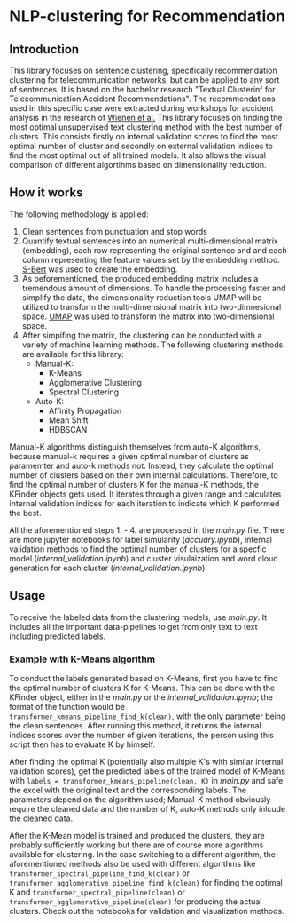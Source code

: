 # NLP-clustering for Recommendation

## Introduction
This library focuses on sentence clustering, specifically recommendation clustering for telecommunication networks, but can be applied to any sort of sentences. It is based on the bachelor research "Textual Clusterinf for Telecommunication Accident Recommendations". The recommendations used in this specific case were extracted during workshops for accident analysis in the research of [Wienen et al.]() This library focuses on finding the most optimal unsupervised text clustering method with the best number of clusters. This consists firstly on internal validation scores to find the most optimal number of cluster and secondly on external validation indices to find the most optimal out of all trained models. It also allows the visual comparison of different algortihms based on dimensionality reduction.

## How it works
The following methodology is applied:
1. Clean sentences from punctuation and stop words
2. Quantify textual sentences into an numerical multi-dimensional matrix (embedding), each row representing the original sentence and and each column representing the feature values set by the embedding method. [S-Bert](https://www.sbert.net/index.html) was used to create the embedding.
3. As beforementioned, the produced embedding matrix includes a tremendous amount of dimensions. To handle the processing faster and simplify the data, the dimensionality reduction tools UMAP will be utilized to transform the multi-dimensional matrix into two-dimnesional space. [UMAP](https://umap-learn.readthedocs.io/en/latest/index.html) was used to transform the matrix into two-dimensional space.
4. After simpifing the matrix, the clustering can be conducted with a variety of machine learning methods. The following clustering methods are available for this library:
    - Manual-K:
        - K-Means
        - Agglomerative Clustering
        - Spectral Clustering
    - Auto-K:
        - Affinity Propagation 
        - Mean Shift
        - HDBSCAN

Manual-K algorithms distinguish themselves from auto-K algorithms, because manual-k requires a given optimal number of clusters as paramemter and auto-k methods not. Instead, they calculate the optimal number of clusters based on their own internal calculations. Therefore, to find the optimal number of clusters K for the manual-K methods, the KFinder objects gets used. It iterates through a given range and calculates internal validation indices for each iteration to indicate which K performed the best.

All the aforementioned steps 1. - 4. are processed in the *main.py* file. There are more jupyter notebooks for label simularity (*accuary.ipynb*), internal validation methods to find the optimal number of clusters for a specfic model (*internal_validation.ipynb*) and cluster visulaization and word cloud generation for each cluster (*internal_validation.ipynb*).

## Usage
To receive the labeled data from the clustering models, use *main.py*. It includes all the important data-pipelines to get from only text to text including predicted labels.

### Example with K-Means algorithm
To conduct the labels generated based on K-Means, first you have to find the optimal number of clusters K for K-Means. This can be done with the KFinder object, either in the *main.py* or the *internal_validation.ipynb*; the format of the function would be `transformer_kmeans_pipeline_find_k(clean)`, with the only parameter being the clean sentences. After running this method, it returns the internal indices scores over the number of given iterations, the person using this script then has to evaluate K by himself. 

After finding the optimal K (potentially also multiple K's with similar internal validation scores), get the predicted labels of the trained model of K-Means with `labels = transformer_kmeans_pipeline(clean, K)` in *main.py* and safe the excel with the original text and the corresponding labels. The parameters depend on the algorithm used; Manual-K method obviously require the cleaned data and the number of K, auto-K methods only inlcude the cleaned data.

After the K-Mean model is trained and produced the clusters, they are probably sufficiently working but there are of course more algorithms available for clustering. In the case switching to a different algorithm, the aforementioned methods also be used with different algorithms like `transformer_spectral_pipeline_find_k(clean)` or `transformer_agglomerative_pipeline_find_k(clean)` for finding the optimal K and `transformer_spectral_pipeline(clean)` or `transformer_agglomerative_pipeline(clean)` for producing the actual clusters. Check out the notebooks for validation and visualization methods.